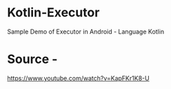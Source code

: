 # Kotlin-Executor
Sample Demo of Executor in Android - Language Kotlin
# Source - 

https://www.youtube.com/watch?v=KapFKr1K8-U 
